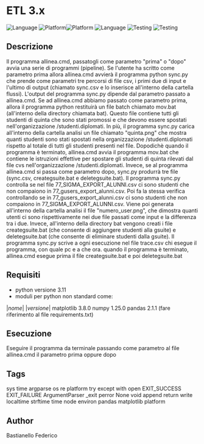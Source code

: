 # ETL 3.x
![Language](https://img.shields.io/badge/Spellcheck-Pass-green?style=flat) ![Platform](https://img.shields.io/badge/OS%20platform%20supported-Windows-green?style=flat)![Platform](https://img.shields.io/badge/OS%20platform%20-Windows-green?style=flat) 
![Language](https://img.shields.io/badge/Language-Python-yellowgreen?style=flat)  ![Testing](https://img.shields.io/badge/PEP8%20CheckOnline-Passing-green) ![Testing](https://img.shields.io/badge/Test-Pass-green)

## Descrizione
Il programma allinea.cmd, passatogli come parametro "prima" o "dopo" avvia una serie di programmi (pipeline). Se l'utente ha scritto come parametro prima allora allinea.cmd avvierà il programma python sync.py che prende come parametri tre percorsi di file csv, i primi due di input e l'ultimo di output (chiamato sync.csv e lo inserisce all'interno della cartella flussi). L'output del programma sync.py dipende dal parametro passato a allinea.cmd. Se ad allinea.cmd abbiamo passato come parametro prima, allora il programma python restituirà un file batch chiamato mov.bat (all'interno della directory chiamata bat). Questo file contiene tutti gli studenti di quinta che sono stati promossi e che devono essere spostati nell'organizzazione /studenti.diplomati. In più, il programma sync.py carica all'interno della cartella analisi un file chiamato "quinta.png" che mostra quanti studenti sono stati spostati nella organizzazione /studenti.diplomati rispetto al totale di tutti gli studenti presenti nel file. Dopodichè quando il programma è terminato, allinea.cmd avvia il programma mov.bat che contiene le istruzioni effettive per spostare gli studenti di quinta rilevati dal file cvs nell'organizzazione /studenti.diplomati. 
Invece, se al programma allinea.cmd si passa come parametro dopo, sync.py produrrà tre file (sync.csv, creategsuite.bat e deletegsuite.bat). Il programma sync.py controlla se nel file 77_SIGMA_EXPORT_ALUNNI.csv ci sono studenti che non compaiono in 77_gusers_export_alunni.csv. Poi fa la stessa verifica controllando se in 77_gusers_export_alunni.csv ci sono studenti che non compaiono in 77_SIGMA_EXPORT_ALUNNI.csv. Viene poi generata all'interno della cartella analisi il file "numero_user.png", che dimostra quanti utenti ci sono rispettivamente nei due file passati come input e la differenza tra i due. Invece, all'interno della directory bat vengono creati i file creategsuite.bat (che consente di aggiungere studenti alla gsuite) e deletegsuite.bat (che consente di eliminare studenti dalla gsuite). Il programma sync.py scrive a ogni esecuzione nel file trace.csv chi esegue il programma, con quale pc e a che ora. quando il programma è terminato, allinea.cmd esegue prima il file creategsuite.bat e poi deletegsuite.bat

## Requisiti
- python versione 3.11
- moduli per python non standard come:

|_nome_|        |_versione_|
matplotlib         3.8.0
numpy              1.25.0
pandas             2.1.1
(fare riferimento al file requirements.txt)
## Esecuzione
Eseguire il programma da terminale passando come parametro al file allinea.cmd il parametro prima oppure dopo
## Tags
sys time argparse os re platform try except with open EXIT_SUCCESS EXIT_FAILURE ArgumentParser _exit perror None void append return write localtime strftime time node environ pandas matplotlib platform

## Author
Bastianello Federico

